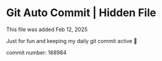 # Git Auto Commit | Hidden File

This file was added Feb 12, 2025

Just for fun and keeping my daily git commit active 🤪

commit number: 168984
